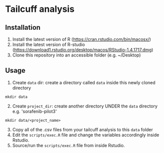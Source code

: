 # Tailcuff analysis

## Installation
1. Install the latest version of R (https://cran.rstudio.com/bin/macosx/)
2. Install the latest version of R-studio (https://download1.rstudio.org/desktop/macos/RStudio-1.4.1717.dmg)
3. Clone this repository into an accessible folder (e.g. ~/Desktop)

## Usage
1. Create `data` dir: create a directory called `data` inside this newly cloned directory 
```
mkdir data
```
2. Create `project_dir`: create another directory UNDER the `data` directory e.g. 'sorafenib-pilot3'
```
mkdir data/<project_name>
```
3. Copy all of the .csv files from your tailcuff analysis to this `data` folder
4. Edit the `scripts/exec.R` file and change the variables accordingly inside Rstudio.
5. Source/run the `scripts/exec.R` file from inside Rstudio.



